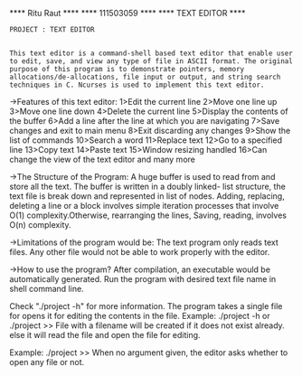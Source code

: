**** Ritu Raut ****
**** 111503059 ****
**** TEXT EDITOR **** 

	PROJECT : TEXT EDITOR
	

	This text editor is a command-shell based text editor that enable user to edit, save, and view any type of file in ASCII format. The original purpose of this program is to demonstrate pointers, memory allocations/de-allocations, file input or output, and string search techniques in C. Ncurses is used to implement this text editor.

->Features of this text editor: 
	1>Edit the current line 
	2>Move one line up 
	3>Move one line down 
	4>Delete the current line 
	5>Display the contents of the buffer 
	6>Add a line after the line at which you are navigating 
	7>Save changes and exit to main menu 
	8>Exit discarding any changes 
	9>Show the list of commands
	10>Search a word
	11>Replace text
	12>Go to a specified line
	13>Copy text
	14>Paste text
	15>Window resizing handled
	16>Can change the view of the text editor
	and many more

->The Structure of the Program:
	 A huge buffer is used to read from and store all the text. The buffer is written in a doubly linked- list structure, the text file is break down and represented in list of nodes. Adding, replacing, deleting a line or a block involves simple iteration processes that involve O(1) complexity.Otherwise, rearranging the lines, Saving, reading, involves O(n) complexity.


->Limitations of the program would be: 
	The text program only reads text files. Any other file would not be able to work properly with the editor.


->How to use the program? 
	After compilation, an executable would be automatically generated. Run the program with desired text file name in shell command line.

Check "./project -h" for more information.
The program takes a single file for opens it for editing the contents in the file.
Example: 
    ./project -h <filename>
		or
    ./project <filename>
    >> File with a filename <filename> will be created if it does not exist already.
	else it will read the file and open the file for editing.

Example:
    ./project 
    >> When no argument given, the editor asks whether to open any file or not.


